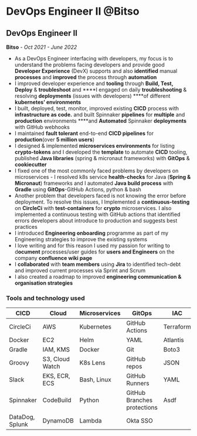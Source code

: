# DevOps Engineer II @Bitso

## DevOps **Engineer II**

**Bitso** - *Oct 2021 - June 2022*

- As a DevOps Engineer interfacing with developers, my focus is to understand the problems facing developers and provide good **Developer Experience**  (DevX) supports and also **identified** manual **processes** and **improved** the process through **automation**
- I improved developer experience and **tooling** through **Build, Test, Deploy** & **troubleshoot** and ****I engaged on daily **troubleshooting** & resolving **deployments** (issues with developers) ****of different **kubernetes’ environments**
- I built, deployed, test, monitor, improved existing **CICD** process with **infrastructure as code.** and built Spinnaker **pipelines** for **multiple** and **production** environments ****and **Automated** Spinnaker **deployments** with GitHub webhooks
- I maintained **fault tolerant** end-to-end **CICD pipelines** for **production**(over **5 million users**)
- I designed & implemented **microservices environments** for listing **crypto-tokens** and I developed the **template** to automate **CICD** tooling, published **Java libraries** (spring & micronaut frameworks) with **GitOps** & **cookiecutter**
- I fixed one of the most commonly faced problems by developers on microservices - I resolved k8s service **health-checks** for Java (**Spring & Micronaut**) frameworks and I automated **Java build process** with **Gradle** using **GitOps**-GitHub Actions, python & bash
- Another problem that developers faced is not knowing the error before deployment. To resolve this issues, I Implemented a **continuous-testing** on **CircleCi** with **test-containers** for **crypto** microservices. I also implemented a continuous testing with GitHub actions that identified errors developers about introduce to production and suggests best practices
- I introduced **Engineering onboarding** programme as part of my Engineering strategies to improve the existing systems
- I love writing and for this reason I used my passion for writing to d**ocument** processes/user guides for **users and Engineers** on the company **confluence wiki page**
- I **collaborated** with **team members** using **Jira** to identified tech-debt and improved current processes via Sprint and Scrum
- I also created a roadmap to improved **engineering communication & organisation strategies**

### **Tools and technology used**

CICD            | Cloud          | Microservices  | GitOps         | IAC            | Collaboration
----------------|----------------|----------------|----------------|----------------|----------------
CircleCi        | AWS            | Kubernetes     | GitHub Actions | Terraform      | Jira
Docker          | EC2            |   Helm         | YAML           | Atlantis       | Slack
Gradle          | IAM, KMS       | Docker         | Git            |  Boto3         | Sprint
Groovy          | S3, Cloud Watch| K8s Lens       | GitHub repos   | JSON           | Kanban
Slack           | EKS, ECR, ECS  | Bash, Linux    | GitHub Runners | YAML           | Google Meet
Spinnaker       | CodeBuild      | Python         | GitHub Branches protections|Asdf| Zoom
 DataDog, Splunk| DynamoDB       | Lambda         | Okta SSO       |                | komodor
